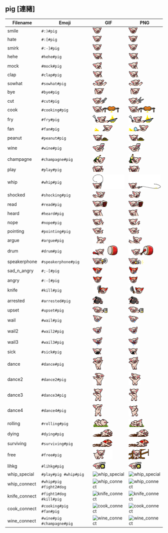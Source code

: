 ## pig [連豬]
| Filename | Emoji | GIF | PNG |
| --- | --- | --- | --- |
| smile | `#:)#pig` | ![smile](../../assets/ios/faces/pig/smile.gif) | ![smile](../../assets/ios/faces_png/pig/smile.png) |
| hate | `#:[#pig` | ![hate](../../assets/ios/faces/pig/hate.gif) | ![hate](../../assets/ios/faces_png/pig/hate.png) |
| smirk | `#:-]#pig` | ![smirk](../../assets/ios/faces/pig/smirk.gif) | ![smirk](../../assets/ios/faces_png/pig/smirk.png) |
| hehe | `#hehe#pig` | ![hehe](../../assets/ios/faces/pig/hehe.gif) | ![hehe](../../assets/ios/faces_png/pig/hehe.png) |
| mock | `#mock#pig` | ![mock](../../assets/ios/faces/pig/mock.gif) | ![mock](../../assets/ios/faces_png/pig/mock.png) |
| clap | `#clap#pig` | ![clap](../../assets/ios/faces/pig/clap.gif) | ![clap](../../assets/ios/faces_png/pig/clap.png) |
| sowhat | `#sowhat#pig` | ![sowhat](../../assets/ios/faces/pig/sowhat.gif) | ![sowhat](../../assets/ios/faces_png/pig/sowhat.png) |
| bye | `#bye#pig` | ![bye](../../assets/ios/faces/pig/bye.gif) | ![bye](../../assets/ios/faces_png/pig/bye.png) |
| cut | `#cut#pig` | ![cut](../../assets/ios/faces/pig/cut.gif) | ![cut](../../assets/ios/faces_png/pig/cut.png) |
| cook | `#cooking#pig` | ![cook](../../assets/ios/faces/pig/cook.gif) | ![cook](../../assets/ios/faces_png/pig/cook.png) |
| fry | `#fry#pig` | ![fry](../../assets/ios/faces/pig/fry.gif) | ![fry](../../assets/ios/faces_png/pig/fry.png) |
| fan | `#fan#pig` | ![fan](../../assets/ios/faces/pig/fan.gif) | ![fan](../../assets/ios/faces_png/pig/fan.png) |
| peanut | `#peanut#pig` | ![peanut](../../assets/ios/faces/pig/peanut.gif) | ![peanut](../../assets/ios/faces_png/pig/peanut.png) |
| wine | `#wine#pig` | ![wine](../../assets/ios/faces/pig/wine.gif) | ![wine](../../assets/ios/faces_png/pig/wine.png) |
| champagne | `#champagne#pig` | ![champagne](../../assets/ios/faces/pig/champagne.gif) | ![champagne](../../assets/ios/faces_png/pig/champagne.png) |
| play | `#play#pig` | ![play](../../assets/ios/faces/pig/play.gif) | ![play](../../assets/ios/faces_png/pig/play.png) |
| whip | `#whip#pig` | ![whip](../../assets/ios/faces/pig/whip.gif) | ![whip](../../assets/ios/faces_png/pig/whip.png) |
| shocked | `#shocking#pig` | ![shocked](../../assets/ios/faces/pig/shocked.gif) | ![shocked](../../assets/ios/faces_png/pig/shocked.png) |
| read | `#read#pig` | ![read](../../assets/ios/faces/pig/read.gif) | ![read](../../assets/ios/faces_png/pig/read.png) |
| heard | `#heard#pig` | ![heard](../../assets/ios/faces/pig/heard.gif) | ![heard](../../assets/ios/faces_png/pig/heard.png) |
| nope | `#nope#pig` | ![nope](../../assets/ios/faces/pig/nope.gif) | ![nope](../../assets/ios/faces_png/pig/nope.png) |
| pointing | `#pointing#pig` | ![pointing](../../assets/ios/faces/pig/pointing.gif) | ![pointing](../../assets/ios/faces_png/pig/pointing.png) |
| argue | `#argue#pig` | ![argue](../../assets/ios/faces/pig/argue.gif) | ![argue](../../assets/ios/faces_png/pig/argue.png) |
| drum | `#drum#pig` | ![drum](../../assets/ios/faces/pig/drum.gif) | ![drum](../../assets/ios/faces_png/pig/drum.png) |
| speakerphone | `#speakerphone#pig` | ![speakerphone](../../assets/ios/faces/pig/speakerphone.gif) | ![speakerphone](../../assets/ios/faces_png/pig/speakerphone.png) |
| sad_n_angry | `#;-[#pig` | ![sad_n_angry](../../assets/ios/faces/pig/sad_n_angry.gif) | ![sad_n_angry](../../assets/ios/faces_png/pig/sad_n_angry.png) |
| angry | `#:-[#pig` | ![angry](../../assets/ios/faces/pig/angry.gif) | ![angry](../../assets/ios/faces_png/pig/angry.png) |
| knife | `#kill#pig` | ![knife](../../assets/ios/faces/pig/knife.gif) | ![knife](../../assets/ios/faces_png/pig/knife.png) |
| arrested | `#arrested#pig` | ![arrested](../../assets/ios/faces/pig/arrested.gif) | ![arrested](../../assets/ios/faces_png/pig/arrested.png) |
| upset | `#upset#pig` | ![upset](../../assets/ios/faces/pig/upset.gif) | ![upset](../../assets/ios/faces_png/pig/upset.png) |
| wail | `#wail#pig` | ![wail](../../assets/ios/faces/pig/wail.gif) | ![wail](../../assets/ios/faces_png/pig/wail.png) |
| wail2 | `#wail2#pig` | ![wail2](../../assets/ios/faces/pig/wail2.gif) | ![wail2](../../assets/ios/faces_png/pig/wail2.png) |
| wail3 | `#wail3#pig` | ![wail3](../../assets/ios/faces/pig/wail3.gif) | ![wail3](../../assets/ios/faces_png/pig/wail3.png) |
| sick | `#sick#pig` | ![sick](../../assets/ios/faces/pig/sick.gif) | ![sick](../../assets/ios/faces_png/pig/sick.png) |
| dance | `#dance#pig` | ![dance](../../assets/ios/faces/pig/dance.gif) | ![dance](../../assets/ios/faces_png/pig/dance.png) |
| dance2 | `#dance2#pig` | ![dance2](../../assets/ios/faces/pig/dance2.gif) | ![dance2](../../assets/ios/faces_png/pig/dance2.png) |
| dance3 | `#dance3#pig` | ![dance3](../../assets/ios/faces/pig/dance3.gif) | ![dance3](../../assets/ios/faces_png/pig/dance3.png) |
| dance4 | `#dance4#pig` | ![dance4](../../assets/ios/faces/pig/dance4.gif) | ![dance4](../../assets/ios/faces_png/pig/dance4.png) |
| rolling | `#rolling#pig` | ![rolling](../../assets/ios/faces/pig/rolling.gif) | ![rolling](../../assets/ios/faces_png/pig/rolling.png) |
| dying | `#dying#pig` | ![dying](../../assets/ios/faces/pig/dying.gif) | ![dying](../../assets/ios/faces_png/pig/dying.png) |
| surviving | `#surviving#pig` | ![surviving](../../assets/ios/faces/pig/surviving.gif) | ![surviving](../../assets/ios/faces_png/pig/surviving.png) |
| free | `#free#pig` | ![free](../../assets/ios/faces/pig/free.gif) | ![free](../../assets/ios/faces_png/pig/free.png) |
| lihkg | `#lihkg#pig` | ![lihkg](../../assets/ios/faces/pig/lihkg.gif) | ![lihkg](../../assets/ios/faces_png/pig/lihkg.png) |
| whip_special | `#play#pig #whip#pig` | ![whip_special](../assets/faces/pig/whip_special.gif) | ![whip_special](../assets/faces_png/pig/whip_special.png) |
| whip_connect | `#whip#pig #fight2#dog` | ![whip_connect](../assets/faces/pig/whip_connect.gif) | ![whip_connect](../assets/faces_png/pig/whip_connect.png) |
| knife_connect | `#fight1#dog #kill#pig` | ![knife_connect](../assets/faces/pig/knife_connect.gif) | ![knife_connect](../assets/faces_png/pig/knife_connect.png) |
| cook_connect | `#cooking#pig #fan#pig` | ![cook_connect](../assets/faces/pig/cook_connect.gif) | ![cook_connect](../assets/faces_png/pig/cook_connect.png) |
| wine_connect | `#wine#pig #champagne#pig` | ![wine_connect](../assets/faces/pig/wine_connect.gif) | ![wine_connect](../assets/faces_png/pig/wine_connect.png) |

